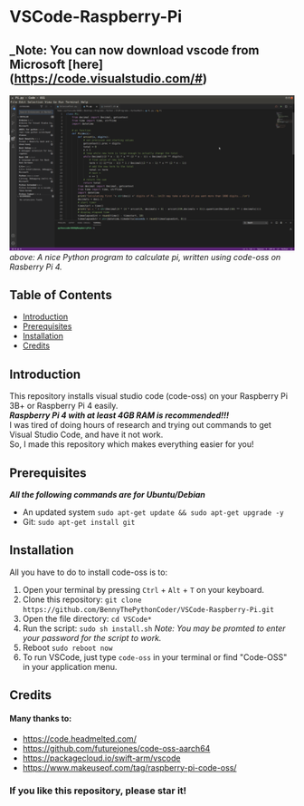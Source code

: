 # VSCode-Raspberry-Pi
## _Note: You can now download vscode from Microsoft [here] (https://code.visualstudio.com/#)
![A Python program calculating pi in VS Code (code-oss) on Ubuntu on Raspberry Pi 4](./Screenshot.png)
_above: A nice Python program to calculate pi, written using code-oss on Rasberry Pi 4._
## Table of Contents
* [Introduction](#introduction)
* [Prerequisites](#prerequisites)
* [Installation](#installation)
* [Credits](#credits)

## Introduction
This repository installs visual studio code (code-oss) on your Raspberry Pi 3B+ or Raspberry Pi 4 easily.\
**_Raspberry Pi 4 with at least 4GB RAM is recommended!!!_**\
I was tired of doing hours of research and trying out commands to get Visual Studio Code, and have it not work.\
So, I made this repository which makes everything easier for you!

## Prerequisites
***_All the following commands are for Ubuntu/Debian_***
* An updated system `sudo apt-get update && sudo apt-get upgrade -y`
* Git: `sudo apt-get install git`

## Installation
All you have to do to install code-oss is to:
1. Open your terminal by pressing `Ctrl` + `Alt` + `T`  on your keyboard.
2. Clone this repository: `git clone https://github.com/BennyThePythonCoder/VSCode-Raspberry-Pi.git`
3. Open the file directory: `cd VSCode*`
4. Run the script: `sudo sh install.sh` _Note: You may be promted to enter your password for the script to work._
5. Reboot `sudo reboot now`
6. To run VSCode, just type `code-oss` in your terminal or find "Code-OSS" in your application menu.

## Credits
#### Many thanks to:
* https://code.headmelted.com/
* https://github.com/futurejones/code-oss-aarch64
* https://packagecloud.io/swift-arm/vscode
* https://www.makeuseof.com/tag/raspberry-pi-code-oss/

### If you like this repository, please star it!
